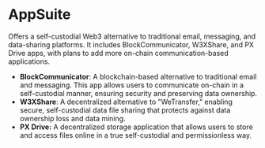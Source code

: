 # AppSuite

Offers a self-custodial Web3 alternative to traditional email, messaging, and data-sharing platforms. It includes BlockCommunicator, W3XShare, and PX Drive apps, with plans to add more on-chain communication-based applications.

* **BlockCommunicator**: A blockchain-based alternative to traditional email and messaging. This app allows users to communicate on-chain in a self-custodial manner, ensuring security and preserving data ownership.
* **W3XShare**: A decentralized alternative to "WeTransfer," enabling secure, self-custodial data file sharing that protects against data ownership loss and data mining.
* **PX Drive:** A decentralized storage application that allows users to store and access files online in a true self-custodial and permissionless way.

